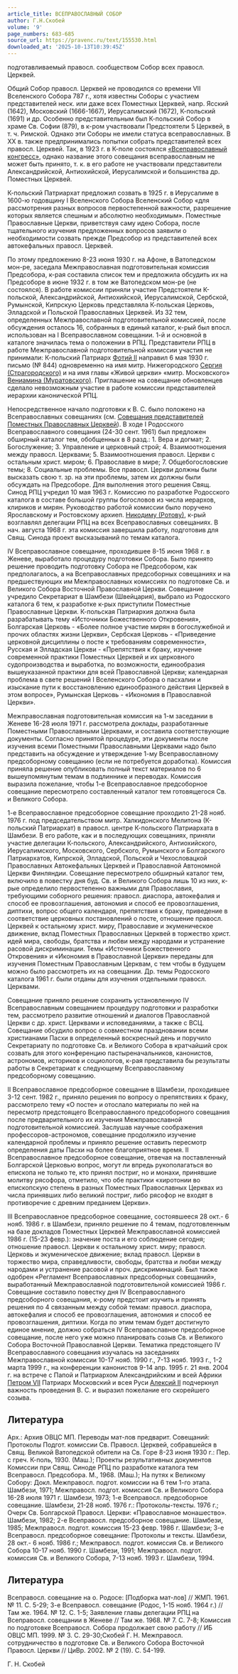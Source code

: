 ```yaml
---
article_title: ВСЕПРАВОСЛАВНЫЙ СОБОР
author: Г.Н.Скобей
volume: '9'
page_numbers: 683-685
source_url: https://pravenc.ru/text/155530.html
downloaded_at: '2025-10-13T10:39:45Z'
---
```


подготавливаемый правосл. сообществом Собор всех правосл. Церквей.

Общий Собор правосл. Церквей не проводился со времени VII Вселенского Собора 787 г., хотя известны Соборы с участием представителей неск. или даже всех Поместных Церквей, напр. Ясский (1642), Московский (1666-1667), Иерусалимский (1672), К-польский (1691) и др. Особенно представительным был К-польский Собор в храме Св. Софии (879), в к-ром участвовали Предстоятели 5 Церквей, в т. ч. Римской. Однако эти Соборы не имели статуса всеправославных. В XX в. также предпринимались попытки собрать представителей всех правосл. Церквей. Так, в 1923 г. в К-поле состоялся [«Всеправославный конгресс»](<https://pravenc.ru/text/ ВСЕПРАВОСЛАВНЫЙ КОНГРЕСС .html>), однако название этого совещания всеправославным не может быть принято, т. к. в его работе не участвовали представители Александрийской, Антиохийской, Иерусалимской и большинства др. Поместных Церквей.

К-польский Патриархат предложил созвать в 1925 г. в Иерусалиме в 1600-ю годовщину I Вселенского Собора Вселенский Собор «для рассмотрения разных вопросов первостепенной важности, разрешение которых является спешным и абсолютно необходимым». Поместные Православные Церкви, приветствуя саму идею Собора, после тщательного изучения предложенных вопросов заявили о необходимости созвать прежде Предсобор из представителей всех автокефальных правосл. Церквей.

По этому предложению 8-23 июня 1930 г. на Афоне, в Ватопедском мон-ре, заседала Межправославная подготовительная комиссия Предсобора, к-рая составила список тем и предложила обсудить их на Предсоборе в июне 1932 г. в том же Ватопедском мон-ре (не состоялся). В работе комиссии приняли участие Предстоятели К-польской, Александрийской, Антиохийской, Иерусалимской, Сербской, Румынской, Кипрскую Церковь представляла К-польская Церковь, Элладской и Польской Православных Церквей. Из 32 тем, определенных Межправославной подготовительной комиссией, после обсуждения осталось 16, собранных в единый каталог, к-рый был впосл. использован на I Всеправославном совещании. 1-й и основной в каталоге значилась тема о положении в РПЦ. Представители РПЦ в работе Межправославной подготовительной комиссии участия не принимали: К-польский Патриарх [Фотий II](<https://pravenc.ru/text/Фотий II.html>) направил 6 мая 1930 г. письмо (№ 844) одновременно на имя митр. Нижегородского [Сергия (Страгородского)](<https://pravenc.ru/text/Сергия (Страгородского).html>) и на имя главы «Живой церкви» «митр. Московского» [Вениамина (Муратовского)](<https://pravenc.ru/text/Вениамина (Муратовского).html>). Приглашение на совещание обновленцев сделало невозможным участие в работе комиссии представителей иерархии канонической РПЦ.

Непосредственное начало подготовки к В. С. было положено на Всеправославных совещаниях (см. [Совещания представителей Поместных Православных Церквей](<https://pravenc.ru/text/Совещания представителей Поместных Православных Церквей.html>)). В ходе I Родосского Всеправославного совещания (24-30 сент. 1961) был предложен обширный каталог тем, обобщенных в 8 разд.: 1. Вера и догмат; 2. Богослужение; 3. Управление и церковный строй; 4. Взаимоотношения между правосл. Церквами; 5. Взаимоотношения правосл. Церкви с остальным христ. миром; 6. Православие в мире; 7. Общебогословские темы; 8. Социальные проблемы. Все правосл. Церкви должны были высказать свою т. зр. на эти проблемы, затем их должны были обсуждать на Предсоборе. Для выполнения этого решения Свящ. Синод РПЦ учредил 10 мая 1963 г. Комиссию по разработке Родосского каталога в составе большой группы богословов из числа иерархов, клириков и мирян. Руководство работой комиссии было поручено Ярославскому и Ростовскому архиеп. [Никодиму (Ротову)](<https://pravenc.ru/text/Никодиму (Ротову).html>), к-рый возглавлял делегации РПЦ на всех Всеправославных совещаниях. В нач. августа 1968 г. эта комиссия завершила работу, подготовив для Свящ. Синода проект высказываний по темам каталога.

IV Всеправославное совещание, проходившее 8-15 июня 1968 г. в Женеве, выработало процедуру подготовки Собора. Было принято решение проводить подготовку Собора не Предсобором, как предполагалось, а на Всеправославных предсоборных совещаниях и на предшествующих им Межправославных комиссиях по подготовке Св. и Великого Собора Восточной Православной Церкви. Совещание учредило Секретариат в Шамбези (Швейцария), выбрало из Родосского каталога 6 тем, к разработке к-рых приступили Поместные Православные Церкви. К-польская Патриархия должна была разрабатывать тему «Источники Божественного Откровения», Болгарская Церковь - «Более полное участие мирян в богослужебной и прочих областях жизни Церкви», Сербская Церковь - «Приведение церковной дисциплины о посте к требованиям современности», Русская и Элладская Церкви - «Препятствия к браку, изучение современной практики Поместных Церквей и их церковного судопроизводства и выработка, по возможности, единообразия вышеуказанной практики для всей Православной Церкви; календарная проблема в свете решений I Вселенского Собора о пасхалии и изыскание пути к восстановлению единообразного действия Церквей в этом вопросе», Румынская Церковь - «Икономия в Православной Церкви».

Межправославная подготовительная комиссия на 1-м заседании в Женеве 16-28 июля 1971 г. рассмотрела доклады, разработанные Поместными Православными Церквами, и составила соответствующие документы. Согласно принятой процедуре, эти документы после изучения всеми Поместными Православными Церквами надо было представить на обсуждение и утверждение 1-му Всеправославному предсоборному совещанию (если не потребуется доработка). Комиссия приняла решение опубликовать полный текст материалов по 6 вышеупомянутым темам в подлиннике и переводах. Комиссия выразила пожелание, чтобы 1-е Всеправославное предсоборное совещание пересмотрело составленный каталог тем готовящегося Св. и Великого Собора.

1-е Всеправославное предсоборное совещание проходило 21-28 нояб. 1976 г. под председательством митр. Халкидонского Мелитона (К-польский Патриархат) в правосл. центре К-польского Патриархата в Шамбези. В его работе, как и в последующих совещаниях, приняли участие делегации К-польского, Александрийского, Антиохийского, Иерусалимского, Московского, Сербского, Румынского и Болгарского Патриархатов, Кипрской, Элладской, Польской и Чехословацкой Православных Автокефальных Церквей и Православной Автономной Церкви Финляндии. Совещание пересмотрело обширный каталог тем, включило в повестку дня буд. Св. и Великого Собора лишь 10 из них, к-рые определило первостепенно важными для Православия, требующими соборного решения: правосл. диаспора, автокефалия и способ ее провозглашения, автономия и способ ее провозглашения, диптихи, вопрос общего календаря, препятствия к браку, приведение в соответствие церковных постановлений о посте, отношение правосл. Церквей к остальному христ. миру, Православие и экуменическое движение, вклад Поместных Православных Церквей в торжество христ. идей мира, свободы, братства и любви между народами и устранение расовой дискриминации. Темы «Источники Божественного Откровения» и «Икономия в Православной Церкви» переданы для изучения Поместным Православным Церквам, с тем чтобы в будущем можно было рассмотреть их на совещании. Др. темы Родосского каталога 1961 г. были отданы для изучения отдельными правосл. Церквами.

Совещание приняло решение сохранить установленную IV Всеправославным совещанием процедуру подготовки и разработки тем, рассмотрело развитие отношений и диалогов Православной Церкви с др. христ. Церквами и исповеданиями, а также с ВСЦ. Совещание обсудило вопрос о совместном праздновании всеми христианами Пасхи в определенный воскресный день и поручило Секретариату по подготовке Св. и Великого Собора в кратчайший срок созвать для этого конференцию пастыреначальников, канонистов, астрономов, историков и социологов, к-рая представила бы результаты работы в Секретариат к следующему Всеправославному предсоборному совещанию.

II Всеправославное предсоборное совещание в Шамбези, проходившее 3-12 сент. 1982 г., приняло решения по вопросу о препятствиях к браку, рассмотрело тему «О посте» и отослало материалы по ней на пересмотр предстоящего Всеправославного предсоборного совещания после предварительного их изучения Межправославной подготовительной комиссией. Заслушав научные соображения профессоров-астрономов, совещание продолжило изучение календарной проблемы и приняло решение оставить пересмотр определения даты Пасхи на более благоприятное время. II Всеправославное предсоборное совещание, отвечая на поставленный Болгарской Церковью вопрос, могут ли впредь рукополагаться во епископа не только те, кто принял постриг, но и монахи, принявшие молитву рясофора, отметило, что обе практики «хиротонии во епископскую степень в разных Поместных Православных Церквах из числа принявших либо великий постриг, либо рясофор не входят в противоречие с древним преданием Церкви».

III Всеправославное предсоборное совещание, состоявшееся 28 окт.- 6 нояб. 1986 г. в Шамбези, приняло решение по 4 темам, подготовленным на базе докладов Поместных Церквей Межправославной комиссией 1986 г. (15-23 февр.): значение поста и его соблюдение сегодня; отношение правосл. Церкви к остальному христ. миру; правосл. Церковь и экуменическое движение; вклад правосл. Церкви в торжество мира, справедливости, свободы, братства и любви между народами и устранение расовой и проч. дискриминаций. Был также одобрен «Регламент Всеправославных предсоборных совещаний», выработанный Межправославной подготовительной комиссией 1986 г. Совещание составило повестку дня IV Всеправославного предсоборного совещания, к-рому предстоит изучить и принять решения по 4 связанным между собой темам: правосл. диаспора, автокефалия и способ ее провозглашения, автономия и способ ее провозглашения, диптихи. Когда по этим темам будет достигнуто единое мнение, должно собраться IV Всеправославное предсоборное совещание, после него уже можно планировать созыв Св. и Великого Собора Восточной Православной Церкви. Тематика предстоящего IV Всеправославного совещания изучалась на заседаниях Межправославной комиссии 10-17 нояб. 1990 г., 7-13 нояб. 1993 г., 1-2 марта 1999 г., на конференции канонистов 9-14 апр. 1995 г. 21 янв. 2004 г. на встрече с Папой и Патриархом Александрийским и всей Африки [Петром VII](<https://pravenc.ru/text/Петром VII.html>) Патриарх Московский и всея Руси [Алексий II](<https://pravenc.ru/text/Алексий II.html>) подчеркнул важность проведения В. С. и выразил пожелание его скорейшего созыва.

## Литература

Арх.: Архив ОВЦС МП. Переводы мат-лов предварит. Совещаний: Протоколы Подгот. комиссии Св. Правосл. Церквей, собравшейся в Свящ. Великой Ватопедской обители на Св. Горе 8-23 июня 1930 г.: Пер. с греч. К-поль, 1930. (Маш.); Проекты результативных документов Комиссии при Свящ. Синоде РПЦ по разработке каталога тем Всеправосл. Предсобора. М., 1968. (Маш.); На путях к Великому Собору: Докл. Межправосл. подгот. комиссии на 6 тем 1-го этапа. Шамбези, 1971; Межправосл. подгот. комиссия Св. и Великого Собора 16-28 июля 1971 г. Шамбези, 1973; 1-е Всеправосл. предсоборное совещание. Шамбези, 21-28 нояб. 1976 г.: Протоколы-тексты. 1976 г.; Очерк Св. Болгарской Правосл. Церкви: «Православное монашество». Шамбези, 1982; 2-е Всеправосл. предсоборное совещание. Шамбези, 1985; Межправосл. подгот. комиссия 15-23 февр. 1986 г. Шамбези; 3-е Всеправосл. предсоборное совещание: Протоколы и тексты. Шамбези, 28 окт.- 6 нояб. 1986 г.; Межправосл. подгот. комиссия Св. и Великого Собора 10-17 нояб. 1990 г. Шамбези, 1991; Межправосл. подгот. комиссия Св. и Великого Собора, 7-13 нояб. 1993 г. Шамбези, 1994.

## Литература

Всеправосл. совещание на о. Родосе: [Подборка мат-лов] // ЖМП. 1961. № 11. С. 5-29; 3-е Всеправосл. совещание (Родос, 1-15 нояб. 1964 г.) // Там же. 1964. № 12. С. 1-5; Заявление главы делегации РПЦ на Всеправосл. совещании в Женеве // Там же. 1968. № 7. С. 7-8; Комиссия по подготовке Всеправосл. Собора продолжает свою работу // ИБ ОВЦС МП. 1999. № 3. С. 29-30;Скобей Г. Н. Межправосл. сотрудничество в подготовке Св. и Великого Собора Восточной Правосл. Церкви // ЦиВр. 2002. № 2 (19). С. 54-199.

Г.   Н.   Скобей
